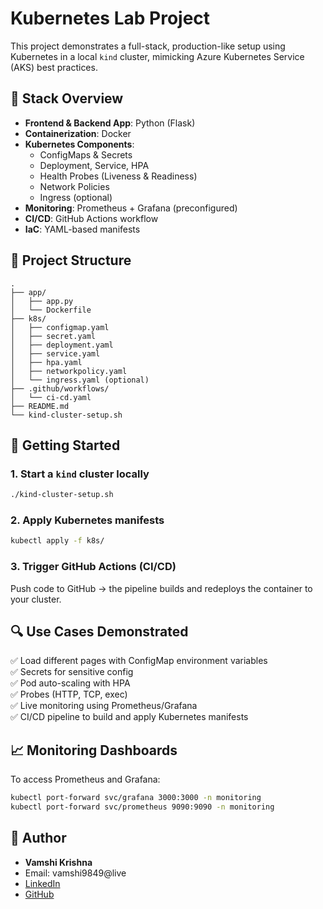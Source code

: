 # Kubernetes Lab Project

This project demonstrates a full-stack, production-like setup using Kubernetes in a local `kind` cluster, mimicking Azure Kubernetes Service (AKS) best practices.

## 🔧 Stack Overview

- **Frontend & Backend App**: Python (Flask)
- **Containerization**: Docker
- **Kubernetes Components**:
  - ConfigMaps & Secrets
  - Deployment, Service, HPA
  - Health Probes (Liveness & Readiness)
  - Network Policies
  - Ingress (optional)
- **Monitoring**: Prometheus + Grafana (preconfigured)
- **CI/CD**: GitHub Actions workflow
- **IaC**: YAML-based manifests

## 📁 Project Structure

```
.
├── app/
│   ├── app.py
│   └── Dockerfile
├── k8s/
│   ├── configmap.yaml
│   ├── secret.yaml
│   ├── deployment.yaml
│   ├── service.yaml
│   ├── hpa.yaml
│   ├── networkpolicy.yaml
│   └── ingress.yaml (optional)
├── .github/workflows/
│   └── ci-cd.yaml
├── README.md
└── kind-cluster-setup.sh
```

## 🚀 Getting Started

### 1. Start a `kind` cluster locally

```bash
./kind-cluster-setup.sh
```

### 2. Apply Kubernetes manifests

```bash
kubectl apply -f k8s/
```

### 3. Trigger GitHub Actions (CI/CD)

Push code to GitHub → the pipeline builds and redeploys the container to your cluster.

## 🔍 Use Cases Demonstrated

✅ Load different pages with ConfigMap environment variables  
✅ Secrets for sensitive config  
✅ Pod auto-scaling with HPA  
✅ Probes (HTTP, TCP, exec)  
✅ Live monitoring using Prometheus/Grafana  
✅ CI/CD pipeline to build and apply Kubernetes manifests  

## 📈 Monitoring Dashboards

To access Prometheus and Grafana:

```bash
kubectl port-forward svc/grafana 3000:3000 -n monitoring
kubectl port-forward svc/prometheus 9090:9090 -n monitoring
```

## 📌 Author

- **Vamshi Krishna**
- Email: vamshi9849@live
- [LinkedIn](https://www.linkedin.com/in/vamshi7/)
- [GitHub](https://github.com/vamshii7)
